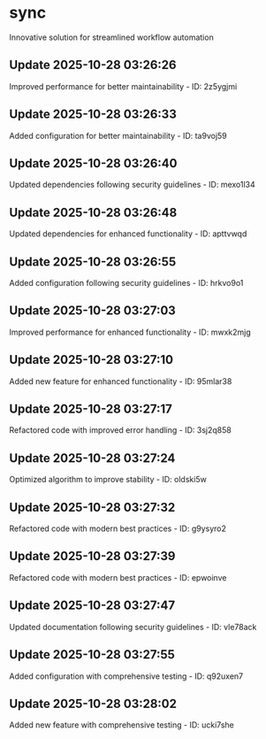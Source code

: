 # sync
Innovative solution for streamlined workflow automation

## Update 2025-10-28 03:26:26
Improved performance for better maintainability - ID: 2z5ygjmi


## Update 2025-10-28 03:26:33
Added configuration for better maintainability - ID: ta9voj59


## Update 2025-10-28 03:26:40
Updated dependencies following security guidelines - ID: mexo1l34


## Update 2025-10-28 03:26:48
Updated dependencies for enhanced functionality - ID: apttvwqd


## Update 2025-10-28 03:26:55
Added configuration following security guidelines - ID: hrkvo9o1


## Update 2025-10-28 03:27:03
Improved performance for enhanced functionality - ID: mwxk2mjg


## Update 2025-10-28 03:27:10
Added new feature for enhanced functionality - ID: 95mlar38


## Update 2025-10-28 03:27:17
Refactored code with improved error handling - ID: 3sj2q858


## Update 2025-10-28 03:27:24
Optimized algorithm to improve stability - ID: oldski5w


## Update 2025-10-28 03:27:32
Refactored code with modern best practices - ID: g9ysyro2


## Update 2025-10-28 03:27:39
Refactored code with modern best practices - ID: epwoinve


## Update 2025-10-28 03:27:47
Updated documentation following security guidelines - ID: vle78ack


## Update 2025-10-28 03:27:55
Added configuration with comprehensive testing - ID: q92uxen7


## Update 2025-10-28 03:28:02
Added new feature with comprehensive testing - ID: ucki7she

